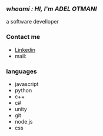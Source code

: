 ### _whoami : HI, I'm ADEL OTMANI_
a software develloper

### Contact me
- [Linkedin](https://www.linkedin.com/in/adel-otmani-1592a8244/)
- mail:

### languages
- javascript
- python
- c++
- c#
- unity
- git
- node.js
- css
  
